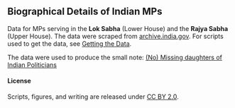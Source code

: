 ## Biographical Details of Indian MPs

Data for MPs serving in the **Lok Sabha** (Lower House) and the **Rajya Sabha** (Upper House). The data were scraped from [archive.india.gov](http://www.archive.india.gov.in/govt/). For scripts used to get the data, see [Getting the Data](get_data/README.md). 

The data were used to produce the small note: [(No) Missing daughters of Indian Politicians](http://gbytes.gsood.com/2014/06/29/missing-daughters-of-indian-politicians/)

#### License

Scripts, figures, and writing are released under [CC BY 2.0](https://creativecommons.org/licenses/by/2.0/). 